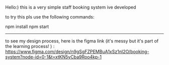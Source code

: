 Hello:) this is a very simple staff booking system ive developed

to try this pls use the following commands:

npm install
npm start

-------------------------------------------------------

to see my design process, here is the figma link (it's messy but it's
part of the learning process! ) : 
https://www.figma.com/design/n9gSgFZPEMBuA1xSz1nI2O/booking-system?node-id=0-1&t=xtKN5yCba9Roo4kp-1

